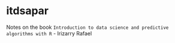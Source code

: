 # itdsapar
Notes on the book `Introduction to data science and predictive algorithms with R` - Irizarry Rafael
